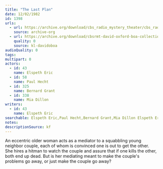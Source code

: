 ```yaml
---
title: "The Last Plan"
date: 12/02/1982
id: 1398
urls: 
  - url: https://archive.org/download/cbs_radio_mystery_theater/cbs_radio_mystery_theater-1351-1399.zip/cbs_radio_mystery_theater-1351-1399%2Fcbsrmt_1398_the_last_plan.mp3
    source: archive-org
  - url: https://archive.org/download/cbsrmt-david-oxford-boa-collection/CBSRMT-821202-1398-The-Last-Plan-(128-48)_WBBM-JE-{BoA}.mp3
    quality: 0
    source: kl-davidoboa
audioQuality: 0
tags: 
multipart: 0
actors:  
  - id: 43
    name: Elspeth Eric  
  - id: 58
    name: Paul Hecht  
  - id: 325
    name: Bernard Grant  
  - id: 338
    name: Mia Dillon
writers:  
  - id: 43
    name: Elspeth Eric
searchable: Elspeth Eric,Paul Hecht,Bernard Grant,Mia Dillon Elspeth Eric
notes: 
descriptionSource: kf
---
```

An eccentric older woman acts as a mediator to a squabbling young neighbor couple, each of whom is convinced one is out to get the other. She hires a hitman to watch the couple and assure that if one kills the other, both end up dead. But is her mediating meant to make the couple's problems go away, or just make the couple go away?